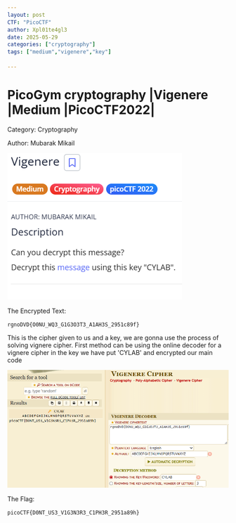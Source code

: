 ```yaml
---
layout: post
CTF: "PicoCTF"
author: Xpl01te4gl3
date: 2025-05-29
categories: ["cryptography"]
tags: ["medium","vigenere","key"]

---
```

# PicoGym cryptography |Vigenere |Medium |PicoCTF2022|

Category: Cryptography

Author: Mubarak Mikail

![HashCrack Screenshot](/assets/pic4.png)

The Encrypted Text:
```
rgnoDVD{O0NU_WQ3_G1G3O3T3_A1AH3S_2951c89f}
```

This is the cipher given to us and a key, we are gonna use the process of solving vignere cipher. First method can be using the online decoder for a vignere cipher
in the key we have put 'CYLAB' and encrypted our main code

![HashCrack Screenshot](/assets/lib/pic6.png)

The Flag:
```
picoCTF{D0NT_US3_V1G3N3R3_C1PH3R_2951a89h}